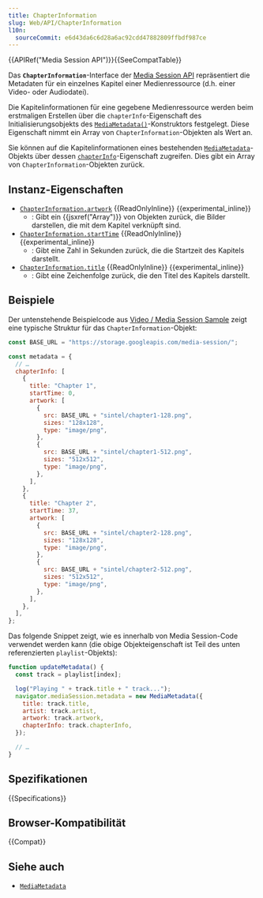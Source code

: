 ```yaml
---
title: ChapterInformation
slug: Web/API/ChapterInformation
l10n:
  sourceCommit: e6d43da6c6d28a6ac92cdd47882809ffbdf987ce
---
```


{{APIRef("Media Session API")}}{{SeeCompatTable}}

Das **`ChapterInformation`**-Interface der [Media Session API](/de/docs/Web/API/Media_Session_API) repräsentiert die Metadaten für ein einzelnes Kapitel einer Medienressource (d.h. einer Video- oder Audiodatei).

Die Kapitelinformationen für eine gegebene Medienressource werden beim erstmaligen Erstellen über die `chapterInfo`-Eigenschaft des Initialisierungsobjekts des [`MediaMetadata()`](/de/docs/Web/API/MediaMetadata/MediaMetadata)-Konstruktors festgelegt. Diese Eigenschaft nimmt ein Array von `ChapterInformation`-Objekten als Wert an.

Sie können auf die Kapitelinformationen eines bestehenden [`MediaMetadata`](/de/docs/Web/API/MediaMetadata)-Objekts über dessen [`chapterInfo`](/de/docs/Web/API/MediaMetadata/chapterInfo)-Eigenschaft zugreifen. Dies gibt ein Array von `ChapterInformation`-Objekten zurück.

## Instanz-Eigenschaften

- [`ChapterInformation.artwork`](/de/docs/Web/API/ChapterInformation/artwork) {{ReadOnlyInline}} {{experimental_inline}}
  - : Gibt ein {{jsxref("Array")}} von Objekten zurück, die Bilder darstellen, die mit dem Kapitel verknüpft sind.
- [`ChapterInformation.startTime`](/de/docs/Web/API/ChapterInformation/startTime) {{ReadOnlyInline}} {{experimental_inline}}
  - : Gibt eine Zahl in Sekunden zurück, die die Startzeit des Kapitels darstellt.
- [`ChapterInformation.title`](/de/docs/Web/API/ChapterInformation/title) {{ReadOnlyInline}} {{experimental_inline}}
  - : Gibt eine Zeichenfolge zurück, die den Titel des Kapitels darstellt.

## Beispiele

Der untenstehende Beispielcode aus [Video / Media Session Sample](https://googlechrome.github.io/samples/media-session/video.html) zeigt eine typische Struktur für das `ChapterInformation`-Objekt:

```js
const BASE_URL = "https://storage.googleapis.com/media-session/";

const metadata = {
  // …
  chapterInfo: [
    {
      title: "Chapter 1",
      startTime: 0,
      artwork: [
        {
          src: BASE_URL + "sintel/chapter1-128.png",
          sizes: "128x128",
          type: "image/png",
        },
        {
          src: BASE_URL + "sintel/chapter1-512.png",
          sizes: "512x512",
          type: "image/png",
        },
      ],
    },
    {
      title: "Chapter 2",
      startTime: 37,
      artwork: [
        {
          src: BASE_URL + "sintel/chapter2-128.png",
          sizes: "128x128",
          type: "image/png",
        },
        {
          src: BASE_URL + "sintel/chapter2-512.png",
          sizes: "512x512",
          type: "image/png",
        },
      ],
    },
  ],
};
```

Das folgende Snippet zeigt, wie es innerhalb von Media Session-Code verwendet werden kann (die obige Objekteigenschaft ist Teil des unten referenzierten `playlist`-Objekts):

```js
function updateMetadata() {
  const track = playlist[index];

  log("Playing " + track.title + " track...");
  navigator.mediaSession.metadata = new MediaMetadata({
    title: track.title,
    artist: track.artist,
    artwork: track.artwork,
    chapterInfo: track.chapterInfo,
  });

  // …
}
```

## Spezifikationen

{{Specifications}}

## Browser-Kompatibilität

{{Compat}}

## Siehe auch

- [`MediaMetadata`](/de/docs/Web/API/MediaMetadata)
